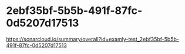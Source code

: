 # 2ebf35bf-5b5b-491f-87fc-0d5207d17513
https://sonarcloud.io/summary/overall?id=examly-test_2ebf35bf-5b5b-491f-87fc-0d5207d17513
